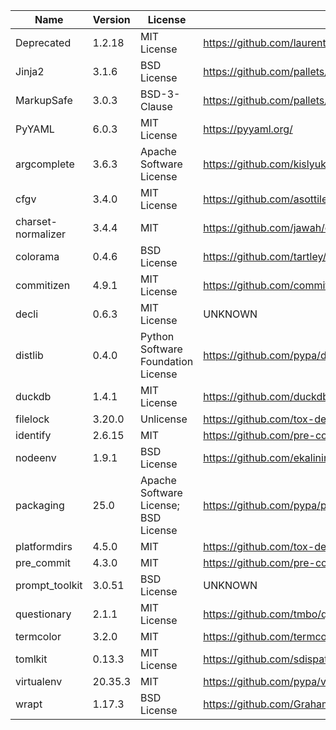 | Name               | Version | License                              | URL                                                                  |
|--------------------|---------|--------------------------------------|----------------------------------------------------------------------|
| Deprecated         | 1.2.18  | MIT License                          | https://github.com/laurent-laporte-pro/deprecated                    |
| Jinja2             | 3.1.6   | BSD License                          | https://github.com/pallets/jinja/                                    |
| MarkupSafe         | 3.0.3   | BSD-3-Clause                         | https://github.com/pallets/markupsafe/                               |
| PyYAML             | 6.0.3   | MIT License                          | https://pyyaml.org/                                                  |
| argcomplete        | 3.6.3   | Apache Software License              | https://github.com/kislyuk/argcomplete                               |
| cfgv               | 3.4.0   | MIT License                          | https://github.com/asottile/cfgv                                     |
| charset-normalizer | 3.4.4   | MIT                                  | https://github.com/jawah/charset_normalizer/blob/master/CHANGELOG.md |
| colorama           | 0.4.6   | BSD License                          | https://github.com/tartley/colorama                                  |
| commitizen         | 4.9.1   | MIT License                          | https://github.com/commitizen-tools/commitizen                       |
| decli              | 0.6.3   | MIT License                          | UNKNOWN                                                              |
| distlib            | 0.4.0   | Python Software Foundation License   | https://github.com/pypa/distlib                                      |
| duckdb             | 1.4.1   | MIT License                          | https://github.com/duckdb/duckdb-python                              |
| filelock           | 3.20.0  | Unlicense                            | https://github.com/tox-dev/py-filelock                               |
| identify           | 2.6.15  | MIT                                  | https://github.com/pre-commit/identify                               |
| nodeenv            | 1.9.1   | BSD License                          | https://github.com/ekalinin/nodeenv                                  |
| packaging          | 25.0    | Apache Software License; BSD License | https://github.com/pypa/packaging                                    |
| platformdirs       | 4.5.0   | MIT                                  | https://github.com/tox-dev/platformdirs                              |
| pre_commit         | 4.3.0   | MIT                                  | https://github.com/pre-commit/pre-commit                             |
| prompt_toolkit     | 3.0.51  | BSD License                          | UNKNOWN                                                              |
| questionary        | 2.1.1   | MIT License                          | https://github.com/tmbo/questionary                                  |
| termcolor          | 3.2.0   | MIT                                  | https://github.com/termcolor/termcolor                               |
| tomlkit            | 0.13.3  | MIT License                          | https://github.com/sdispater/tomlkit                                 |
| virtualenv         | 20.35.3 | MIT                                  | https://github.com/pypa/virtualenv                                   |
| wrapt              | 1.17.3  | BSD License                          | https://github.com/GrahamDumpleton/wrapt                             |
